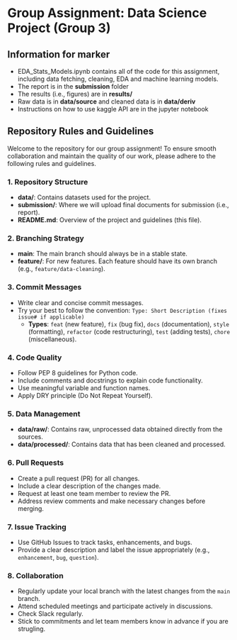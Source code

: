# Group Assignment: Data Science Project (Group 3)

## Information for marker

- EDA_Stats_Models.ipynb contains all of the code for this assignment, including data fetching, cleaning, EDA and machine learning models.
- The report is in the **submission** folder
- The results (i.e., figures) are in **results/**
- Raw data is in **data/source** and cleaned data is in **data/deriv**
- Instructions on how to use kaggle API are in the jupyter notebook

## Repository Rules and Guidelines

Welcome to the repository for our group assignment! To ensure smooth collaboration and maintain the quality of our work, please adhere to the following rules and guidelines.

### 1. Repository Structure

- **data/**: Contains datasets used for the project.
- **submission/**: Where we will upload final documents for submission (i.e., report).
- **README.md**: Overview of the project and guidelines (this file).

### 2. Branching Strategy

- **main**: The main branch should always be in a stable state.
- **feature/**: For new features. Each feature should have its own branch (e.g., `feature/data-cleaning`).

### 3. Commit Messages

- Write clear and concise commit messages.
- Try your best to follow the convention: `Type: Short Description (fixes issue# if applicable)`
  - **Types**: `feat` (new feature), `fix` (bug fix), `docs` (documentation), `style` (formatting), `refactor` (code restructuring), `test` (adding tests), `chore` (miscellaneous).

### 4. Code Quality

- Follow PEP 8 guidelines for Python code.
- Include comments and docstrings to explain code functionality.
- Use meaningful variable and function names.
- Apply DRY principle (Do Not Repeat Yourself).

### 5. Data Management

- **data/raw/**: Contains raw, unprocessed data obtained directly from the sources.
- **data/processed/**: Contains data that has been cleaned and processed.

### 6. Pull Requests

- Create a pull request (PR) for all changes.
- Include a clear description of the changes made.
- Request at least one team member to review the PR.
- Address review comments and make necessary changes before merging.

### 7. Issue Tracking

- Use GitHub Issues to track tasks, enhancements, and bugs.
- Provide a clear description and label the issue appropriately (e.g., `enhancement`, `bug`, `question`).

### 8. Collaboration

- Regularly update your local branch with the latest changes from the `main` branch.
- Attend scheduled meetings and participate actively in discussions.
- Check Slack regularly.
- Stick to commitments and let team members know in advance if you are strugling.
